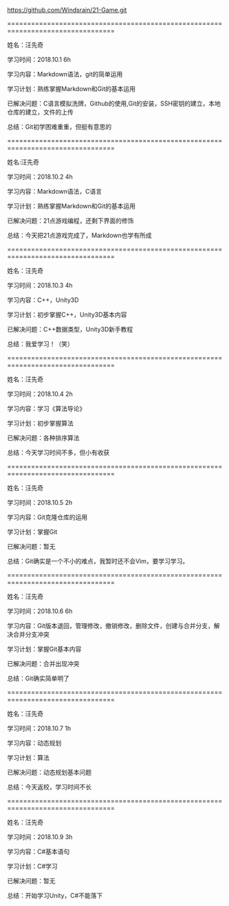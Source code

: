 https://github.com/Windsrain/21-Game.git

=================================================================================

姓名：汪先奇

学习时间：2018.10.1 6h

学习内容：Markdown语法，git的简单运用

学习计划：熟练掌握Markdown和Git的基本运用

已解决问题：C语言模拟洗牌，Github的使用,Git的安装，SSH密钥的建立，本地仓库的建立，文件的上传

总结：Git初学困难重重，但挺有意思的

=================================================================================

姓名:汪先奇

学习时间：2018.10.2 4h

学习内容：Markdown语法，C语言

学习计划：熟练掌握Markdown和Git的基本运用

已解决问题：21点游戏编程，还剩下界面的修饰

总结：今天把21点游戏完成了，Markdown也学有所成

=================================================================================

姓名：汪先奇

学习时间：2018.10.3 4h

学习内容：C++，Unity3D

学习计划：初步掌握C++，Unity3D基本内容

已解决问题：C++数据类型，Unity3D新手教程

总结：我爱学习！（笑）

=================================================================================

姓名：汪先奇

学习时间：2018.10.4 2h

学习内容：学习《算法导论》

学习计划：初步掌握算法

已解决问题：各种排序算法

总结：今天学习时间不多，但小有收获

=================================================================================

姓名：汪先奇

学习时间：2018.10.5 2h

学习内容：Git克隆仓库的运用

学习计划：掌握Git

已解决问题：暂无

总结：Git确实是一个不小的难点，我暂时还不会Vim，要学习学习。

=================================================================================

姓名：汪先奇

学习时间：2018.10.6 6h

学习内容：Git版本退回，管理修改，撤销修改，删除文件，创建与合并分支，解决合并分支冲突

学习计划：掌握Git基本内容

已解决问题：合并出现冲突

总结：Git确实简单明了


=================================================================================

姓名：汪先奇

学习时间：2018.10.7 1h

学习内容：动态规划

学习计划：算法

已解决问题：动态规划基本问题

总结：今天返校，学习时间不长

=================================================================================

姓名：汪先奇

学习时间：2018.10.9 3h

学习内容：C#基本语句

学习计划：C#学习

已解决问题：暂无

总结：开始学习Unity，C#不能落下
